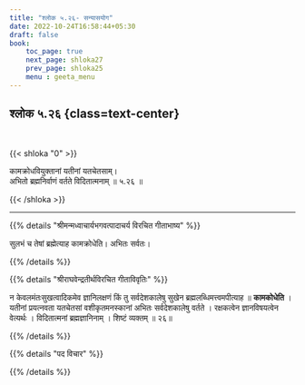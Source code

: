 ```yaml
---
title: "श्लोक ५.२६- सन्यासयोग"
date: 2022-10-24T16:58:44+05:30
draft: false
book:
    toc_page: true
    next_page: shloka27
    prev_page: shloka25
    menu : geeta_menu
---
```




## श्लोक ५.२६ {class=text-center}

<br/>

{{< shloka  "0"  >}}

कामक्रोधवियुक्तानां यतीनां यतचेतसाम्।   
अभितो ब्रह्मनिर्वाणं वर्तते विदितात्मनाम् ॥ ५.२६ ॥

{{< /shloka >}}

---


{{% details "श्रीमन्मध्वाचार्यभगवत्पादाचर्य विरचित  गीताभाष्य" %}}

सुलभं च तेषां ब्रह्मेत्याह कामक्रोधेति। अभितः सर्वतः।

{{% /details %}}



{{% details "श्रीराघवेन्द्रतीर्थविरचित गीताविवृतिः" %}}

न केवलमंतःसुखत्वादिकमेव ज्ञानिलक्षणं किं तु सर्वदेशकालेषु सुखेन
ब्रह्मलब्धिमत्त्वमपीत्याह ॥ **कामकोधेति** । 
यतीनां प्रयत्नवता यतचेतसां
वशीकृतमनस्कानां अभितः सर्वदेशकालेषु वर्तते । 
रक्षकत्वेन ज्ञानविषयत्वेन
वेत्यर्थः । विदितात्मनां ब्रह्मज्ञानिनाम्‌ । शिष्टं व्यक्तम्‌ ॥ २६॥

{{% /details %}}



{{% details "पद विचार" %}}


{{% /details %}}
